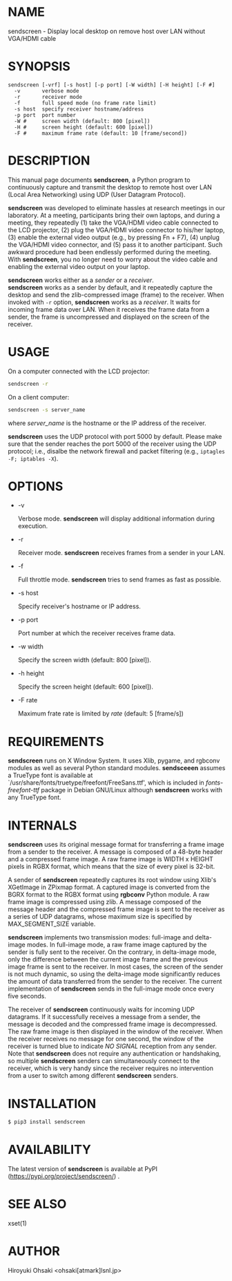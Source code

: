 # NAME

sendscreen - Display local desktop on remove host over LAN without VGA/HDMI cable

# SYNOPSIS

```
sendscreen [-vrf] [-s host] [-p port] [-W width] [-H height] [-F #]
  -v       verbose mode
  -r       receiver mode
  -f       full speed mode (no frame rate limit)
  -s host  specify receiver hostname/address
  -p port  port number
  -W #     screen width (default: 800 [pixel])
  -H #     screen height (default: 600 [pixel])
  -F #     maximum frame rate (default: 10 [frame/second])
```

# DESCRIPTION

This manual page documents **sendscreen**, a Python program to continuously
capture and transmit the desktop to remote host over LAN (Local Area
Networking) using UDP (User Datagram Protocol).

**sendscreen** was developed to eliminate hassles at research meetings in our
laboratory.  At a meeting, participants bring their own laptops, and during a
meeting, they repeatedly (1) take the VGA/HDMI video cable connected to the
LCD projector, (2) plug the VGA/HDMI video connector to his/her laptop, (3)
enable the external video output (e.g., by pressing Fn + F7), (4) unplug the
VGA/HDMI video connector, and (5) pass it to another participant.  Such
awkward procedure had been endlessly performed during the meeting.  With
**sendscreen**, you no longer need to worry about the video cable and enabling
the external video output on your laptop.

**sendscreen** works either as a *sender* or a *receiver*.  
**sendscreen** works as a sender by default, and it repeatedly capture the
desktop and send the zlib-compressed image (frame) to the receiver.  When
invoked with `-r` option, **sendscreen** works as a *receiver*.  It waits for
incoming frame data over LAN.  When it receives the frame data from a sender,
the frame is uncompressed and displayed on the screen of the receiver.

# USAGE

On a computer connected with the LCD projector:

```sh
sendscreen -r
```

On a client computer:

```sh
sendscreen -s server_name
```
where *server_name* is the hostname or the IP address of the receiver.

**sendscreen** uses the UDP protocol with port 5000 by default.  Please make
sure that the sender reaches the port 5000 of the receiver using the UDP
protocol; i.e., disalbe the network firewall and packet filtering (e.g.,
`iptagles -F; iptables -X`).

# OPTIONS

- -v

  Verbose mode.  **sendscreen** will display additional information during
  execution.

- -r

  Receiver mode.  **sendscreen** receives frames from a sender in your LAN.

- -f

  Full throttle mode.  **sendscreen** tries to send frames as fast as
  possible.

- -s host

  Specify receiver's hostname or IP address.

- -p port

  Port number at which the receiver receives frame data.

- -w width

  Specify the screen width (default: 800 [pixel]).

- -h height

  Specify the screen height (default: 600 [pixel]).

- -F rate

  Maximum frate rate is limited by *rate* (default: 5 [frame/s])

# REQUIREMENTS

**sendscreen** runs on X Window System.  It uses Xlib, pygame, and rgbconv
modules as well as several Python standard modules.  **sendsceeen** assumes a
TrueType font is available at
`/usr/share/fonts/truetype/freefont/FreeSans.ttf', which is included in
*fonts-freefont-ttf* package in Debian GNU/Linux although **sendscreen** works
with any TrueType font.

# INTERNALS

**sendscreen** uses its original message format for transferring a frame image
from a sender to the receiver.  A message is composed of a 48-byte header and
a compressed frame image.  A raw frame image is WIDTH x HEIGHT pixels in RGBX
format, which means that the size of every pixel is 32-bit.

A sender of **sendscreen** repeatedly captures its root window using Xlib's
XGetImage in ZPixmap format.  A captured image is converted from the BGRX
format to the RGBX format using **rgbconv** Python module.  A raw frame image
is compressed using zlib.  A message composed of the message header and the
compressed frame image is sent to the receiver as a series of UDP datagrams,
whose maximum size is specified by MAX_SEGMENT_SIZE variable.

**sendscreen** implements two transmission modes: full-image and delta-image
modes.  In full-image mode, a raw frame image captured by the sender is fully
sent to the receiver.  On the contrary, in delta-image mode, only the
difference between the current image frame and the previous image frame is
sent to the receiver.  In most cases, the screen of the sender is not much
dynamic, so using the delta-image mode significantly reduces the amount of
data transferred from the sender to the receiver.  The current implementation
of **sendscreen** sends in the full-image mode once every five seconds.

The receiver of **sendscreen** continuously waits for incoming UDP datagrams.
If it successfully receives a message from a sender, the message is decoded
and the compressed frame image is decompressed.  The raw frame image is then
displayed in the window of the receiver.  When the receiver receives no
message for one second, the window of the receiver is turned blue to indicate
*NO SIGNAL* reception from any sender.  Note that **sendscreen** does not
require any authentication or handshaking, so multiple **sendscreen** senders
can simultaneously connect to the receiver, which is very handy since the
receiver requires no intervention from a user to switch among different
**sendscreen** senders.

# INSTALLATION

```sh
$ pip3 install sendscreen
```

# AVAILABILITY

The latest version of **sendscreen** is available at PyPI
(https://pypi.org/project/sendscreen/) .

# SEE ALSO

xset(1)

# AUTHOR

Hiroyuki Ohsaki <ohsaki[atmark]lsnl.jp>

